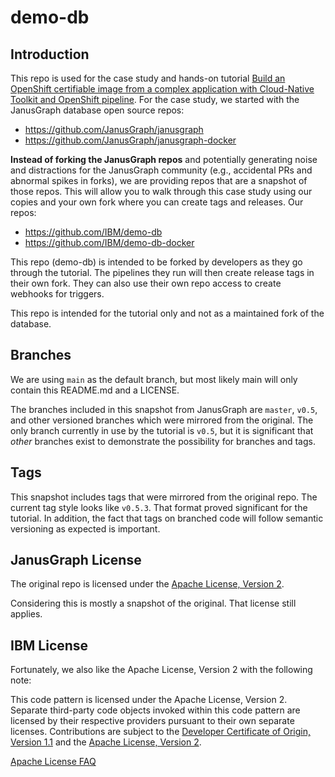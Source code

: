 # demo-db

## Introduction

This repo is used for the case study and hands-on tutorial [Build an OpenShift certifiable image from a complex application with Cloud-Native Toolkit and OpenShift pipeline](linkTBD).
For the case study, we started with the JanusGraph database open source repos:

* https://github.com/JanusGraph/janusgraph
* https://github.com/JanusGraph/janusgraph-docker

**Instead of forking the JanusGraph repos** and potentially generating noise and distractions for the JanusGraph community (e.g., accidental PRs and abnormal spikes in forks), we are providing repos that are a snapshot of those repos. This will allow you to walk through this case study using our copies and your own fork where you can create tags and releases. Our repos:

* https://github.com/IBM/demo-db
* https://github.com/IBM/demo-db-docker

This repo (demo-db) is intended to be forked by developers as they go through the tutorial. The pipelines they run will then create release tags in their own fork. They can also use their own repo access to create webhooks for triggers.

This repo is intended for the tutorial only and not as a maintained fork of the database.

## Branches

We are using `main` as the default branch, but most likely main will only contain this README.md and a LICENSE.

The branches included in this snapshot from JanusGraph are `master`, `v0.5`, and other versioned branches which were mirrored from the original. The only branch currently in use by the tutorial is `v0.5`, but it is significant that *other* branches exist to demonstrate the possibility for branches and tags.

## Tags

This snapshot includes tags that were mirrored from the original repo. The current tag style looks like `v0.5.3`. That format proved significant for the tutorial. In addition, the fact that tags on branched code will follow semantic versioning as expected is important.

## JanusGraph License

The original repo is licensed under the [Apache License, Version 2](https://github.com/JanusGraph/janusgraph/blob/master/LICENSE.txt).

Considering this is mostly a snapshot of the original. That license still applies.

## IBM License

Fortunately, we also like the Apache License, Version 2 with the following note:

This code pattern is licensed under the Apache License, Version 2. Separate third-party code objects invoked within this code pattern are licensed by their respective providers pursuant to their own separate licenses. Contributions are subject to the [Developer Certificate of Origin, Version 1.1](https://developercertificate.org/) and the [Apache License, Version 2](https://www.apache.org/licenses/LICENSE-2.0.txt).

[Apache License FAQ](https://www.apache.org/foundation/license-faq.html#WhatDoesItMEAN)


